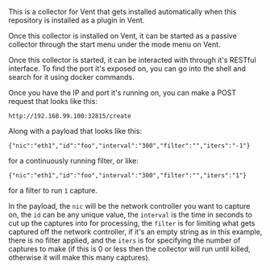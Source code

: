 This is a collector for Vent that gets installed automatically when this repository is installed as a plugin in Vent.

Once this collector is installed on Vent, it can be started as a passive collector through the start menu under the mode menu on Vent.

Once this collector is started, it can be interacted with through it's RESTful interface.  To find the port it's exposed on, you can go into the shell and search for it using docker commands.

Once you have the IP and port it's running on, you can make a POST request that looks like this:

```
http://192.168.99.100:32815/create
```

Along with a payload that looks like this:

```
{"nic":"eth1","id":"foo","interval":"300","filter":"","iters":"-1"}
```
for a continuously running filter, or like:
```
{"nic":"eth1","id":"foo","interval":"300","filter":"","iters":"1"}
```
for a filter to run `1` capture.

In the payload, the `nic` will be the network controller you want to capture on, the `id` can be any unique value, the `interval` is the time in seconds to cut up the captures into for processing, the `filter` is for limiting what gets captured off the network controller, if it's an empty string as in this example, there is no filter applied, and the `iters` is for specifying the number of captures to make (if this is 0 or less then the collector will run until killed, otherwise it will make this many captures).
